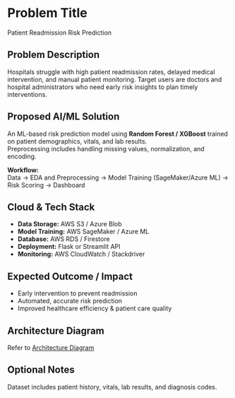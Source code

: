 # Problem Title
Patient Readmission Risk Prediction

## Problem Description
Hospitals struggle with high patient readmission rates, delayed medical intervention, and manual patient monitoring. 
Target users are doctors and hospital administrators who need early risk insights to plan timely interventions.

## Proposed AI/ML Solution
An ML-based risk prediction model using **Random Forest / XGBoost** trained on patient demographics, vitals, and lab results.  
Preprocessing includes handling missing values, normalization, and encoding.

**Workflow:**  
Data → EDA and Preprocessing → Model Training (SageMaker/Azure ML) → Risk Scoring → Dashboard

## Cloud & Tech Stack
- **Data Storage:** AWS S3 / Azure Blob  
- **Model Training:** AWS SageMaker / Azure ML  
- **Database:** AWS RDS / Firestore  
- **Deployment:** Flask or Streamlit API  
- **Monitoring:** AWS CloudWatch / Stackdriver  

## Expected Outcome / Impact
- Early intervention to prevent readmission  
- Automated, accurate risk prediction  
- Improved healthcare efficiency & patient care quality  

## Architecture Diagram
Refer to [Architecture Diagram](Task_1_Patient_Risk_Prediction/architecture.mermaid)

## Optional Notes
Dataset includes patient history, vitals, lab results, and diagnosis codes.

